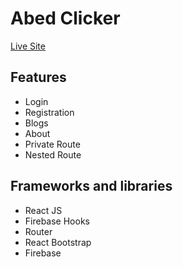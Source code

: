 # Abed Clicker
[Live Site](https://wedding-capture.web.app/)

## Features
- Login 
- Registration
- Blogs
- About
- Private Route
- Nested Route

## Frameworks and libraries
- React JS
- Firebase Hooks
- Router
- React Bootstrap
- Firebase